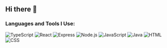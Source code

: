 ## Hi there 👋

<!--
**EbenFergy/EbenFergy** is a ✨ _special_ ✨ repository because its `README.md` (this file) appears on your GitHub profile.

Here are some ideas to get you started:

- 🔭 I’m currently working on ...
- 🌱 I’m currently learning ...
- 👯 I’m looking to collaborate on ...
- 🤔 I’m looking for help with ...
- 💬 Ask me about ...
- 📫 How to reach me: ...
- 😄 Pronouns: ...
- ⚡ Fun fact: ...
-->


### Languages and Tools I Use:

![TypeScript](https://img.shields.io/badge/TypeScript-blue)
![React](https://img.shields.io/badge/React-61DAFB)
![Express](https://img.shields.io/badge/Express-000000)
![Node.js](https://img.shields.io/badge/Node.js-339933)
![JavaScript](https://img.shields.io/badge/JavaScript-ES6%2B-yellow)
![Java](https://img.shields.io/badge/Java-orange)
![HTML](https://img.shields.io/badge/HTML-orange)
![CSS](https://img.shields.io/badge/CSS-blue)
